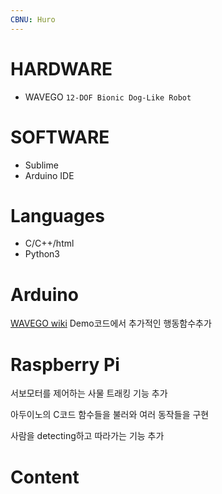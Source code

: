 ```yaml
---
CBNU: Huro
---
```

# HARDWARE
+ WAVEGO `12-DOF Bionic Dog-Like Robot`

# SOFTWARE
+ Sublime
+ Arduino IDE

# Languages
+ C/C++/html
+ Python3

# Arduino
[WAVEGO wiki](https://www.waveshare.com/wiki/WAVEGO)
Demo코드에서 추가적인 행동함수추가

# Raspberry Pi
서보모터를 제어하는 사물 트래킹 기능 추가

아두이노의 C코드 함수들을 불러와 여러 동작들을 구현

사람을 detecting하고 따라가는 기능 추가
# Content
